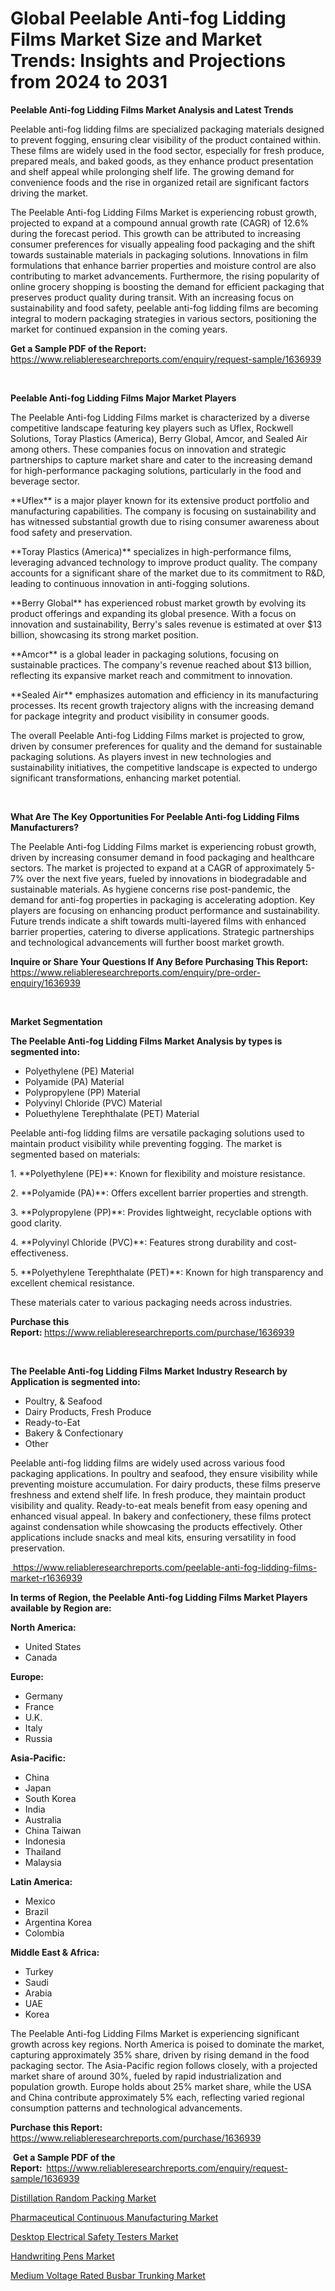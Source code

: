 <p><h1>Global Peelable Anti-fog Lidding Films Market Size and Market Trends: Insights and Projections from 2024 to 2031</h1></p><p><strong>Peelable Anti-fog Lidding Films Market Analysis and Latest Trends</strong></p>
<p><p>Peelable anti-fog lidding films are specialized packaging materials designed to prevent fogging, ensuring clear visibility of the product contained within. These films are widely used in the food sector, especially for fresh produce, prepared meals, and baked goods, as they enhance product presentation and shelf appeal while prolonging shelf life. The growing demand for convenience foods and the rise in organized retail are significant factors driving the market.</p><p>The Peelable Anti-fog Lidding Films Market is experiencing robust growth, projected to expand at a compound annual growth rate (CAGR) of 12.6% during the forecast period. This growth can be attributed to increasing consumer preferences for visually appealing food packaging and the shift towards sustainable materials in packaging solutions. Innovations in film formulations that enhance barrier properties and moisture control are also contributing to market advancements. Furthermore, the rising popularity of online grocery shopping is boosting the demand for efficient packaging that preserves product quality during transit. With an increasing focus on sustainability and food safety, peelable anti-fog lidding films are becoming integral to modern packaging strategies in various sectors, positioning the market for continued expansion in the coming years.</p></p>
<p><strong>Get a Sample PDF of the Report:&nbsp;</strong> <a href="https://www.reliableresearchreports.com/enquiry/request-sample/1636939">https://www.reliableresearchreports.com/enquiry/request-sample/1636939</a></p>
<p>&nbsp;</p>
<p><strong>Peelable Anti-fog Lidding Films Major Market Players</strong></p>
<p><p>The Peelable Anti-fog Lidding Films market is characterized by a diverse competitive landscape featuring key players such as Uflex, Rockwell Solutions, Toray Plastics (America), Berry Global, Amcor, and Sealed Air among others. These companies focus on innovation and strategic partnerships to capture market share and cater to the increasing demand for high-performance packaging solutions, particularly in the food and beverage sector.</p><p>**Uflex** is a major player known for its extensive product portfolio and manufacturing capabilities. The company is focusing on sustainability and has witnessed substantial growth due to rising consumer awareness about food safety and preservation.</p><p>**Toray Plastics (America)** specializes in high-performance films, leveraging advanced technology to improve product quality. The company accounts for a significant share of the market due to its commitment to R&D, leading to continuous innovation in anti-fogging solutions.</p><p>**Berry Global** has experienced robust market growth by evolving its product offerings and expanding its global presence. With a focus on innovation and sustainability, Berry's sales revenue is estimated at over $13 billion, showcasing its strong market position.</p><p>**Amcor** is a global leader in packaging solutions, focusing on sustainable practices. The company's revenue reached about $13 billion, reflecting its expansive market reach and commitment to innovation.</p><p>**Sealed Air** emphasizes automation and efficiency in its manufacturing processes. Its recent growth trajectory aligns with the increasing demand for package integrity and product visibility in consumer goods.</p><p>The overall Peelable Anti-fog Lidding Films market is projected to grow, driven by consumer preferences for quality and the demand for sustainable packaging solutions. As players invest in new technologies and sustainability initiatives, the competitive landscape is expected to undergo significant transformations, enhancing market potential.</p></p>
<p>&nbsp;</p>
<p><strong>What Are The Key Opportunities For Peelable Anti-fog Lidding Films Manufacturers?</strong></p>
<p><p>The Peelable Anti-fog Lidding Films market is experiencing robust growth, driven by increasing consumer demand in food packaging and healthcare sectors. The market is projected to expand at a CAGR of approximately 5-7% over the next five years, fueled by innovations in biodegradable and sustainable materials. As hygiene concerns rise post-pandemic, the demand for anti-fog properties in packaging is accelerating adoption. Key players are focusing on enhancing product performance and sustainability. Future trends indicate a shift towards multi-layered films with enhanced barrier properties, catering to diverse applications. Strategic partnerships and technological advancements will further boost market growth.</p></p>
<p><strong>Inquire or Share Your Questions If Any Before Purchasing This Report:</strong> <a href="https://www.reliableresearchreports.com/enquiry/pre-order-enquiry/1636939">https://www.reliableresearchreports.com/enquiry/pre-order-enquiry/1636939</a></p>
<p>&nbsp;</p>
<p><strong>Market Segmentation</strong></p>
<p><strong>The Peelable Anti-fog Lidding Films Market Analysis by types is segmented into:</strong></p>
<p><ul><li>Polyethylene (PE) Material</li><li>Polyamide (PA) Material</li><li>Polypropylene (PP) Material</li><li>Polyvinyl Chloride (PVC) Material</li><li>Poluethylene Terephthalate (PET) Material</li></ul></p>
<p><p>Peelable anti-fog lidding films are versatile packaging solutions used to maintain product visibility while preventing fogging. The market is segmented based on materials:</p><p>1. **Polyethylene (PE)**: Known for flexibility and moisture resistance.</p><p>2. **Polyamide (PA)**: Offers excellent barrier properties and strength.</p><p>3. **Polypropylene (PP)**: Provides lightweight, recyclable options with good clarity.</p><p>4. **Polyvinyl Chloride (PVC)**: Features strong durability and cost-effectiveness.</p><p>5. **Polyethylene Terephthalate (PET)**: Known for high transparency and excellent chemical resistance. </p><p>These materials cater to various packaging needs across industries.</p></p>
<p><strong>Purchase this Report:&nbsp;</strong><a href="https://www.reliableresearchreports.com/purchase/1636939">https://www.reliableresearchreports.com/purchase/1636939</a></p>
<p>&nbsp;</p>
<p><strong>The Peelable Anti-fog Lidding Films Market Industry Research by Application is segmented into:</strong></p>
<p><ul><li>Poultry, & Seafood</li><li>Dairy Products, Fresh Produce</li><li>Ready-to-Eat</li><li>Bakery & Confectionary</li><li>Other</li></ul></p>
<p><p>Peelable anti-fog lidding films are widely used across various food packaging applications. In poultry and seafood, they ensure visibility while preventing moisture accumulation. For dairy products, these films preserve freshness and extend shelf life. In fresh produce, they maintain product visibility and quality. Ready-to-eat meals benefit from easy opening and enhanced visual appeal. In bakery and confectionery, these films protect against condensation while showcasing the products effectively. Other applications include snacks and meal kits, ensuring versatility in food preservation.</p></p>
<p><a href="https://www.reliableresearchreports.com/peelable-anti-fog-lidding-films-market-r1636939">&nbsp;https://www.reliableresearchreports.com/peelable-anti-fog-lidding-films-market-r1636939</a></p>
<p><strong>In terms of Region, the Peelable Anti-fog Lidding Films Market Players available by Region are:</strong></p>
<p>
    <p> <strong> North America: </strong>
        <ul>
            <li>United States</li>
            <li>Canada</li>
        </ul>
        </p> 
    <p> <strong> Europe: </strong>
        <ul>
            <li>Germany</li>
            <li>France</li>
            <li>U.K.</li>
            <li>Italy</li>
            <li>Russia</li>
        </ul>
        </p> 
    <p> <strong> Asia-Pacific: </strong>
        <ul>
            <li>China</li>
            <li>Japan</li>
            <li>South Korea</li>
            <li>India</li>
            <li>Australia</li>
            <li>China Taiwan</li>
            <li>Indonesia</li>
            <li>Thailand</li>
            <li>Malaysia</li>
        </ul>
        </p> 
    <p> <strong> Latin America: </strong>
        <ul>
            <li>Mexico</li>
            <li>Brazil</li>
            <li>Argentina Korea</li>
            <li>Colombia</li>
        </ul>
        </p> 
    <p> <strong> Middle East & Africa: </strong>
        <ul>
            <li>Turkey</li>
            <li>Saudi</li>
            <li>Arabia</li>
            <li>UAE</li>
            <li>Korea</li>
        </ul>
    </p>
    </p>
<p><p>The Peelable Anti-fog Lidding Films Market is experiencing significant growth across key regions. North America is poised to dominate the market, capturing approximately 35% share, driven by rising demand in the food packaging sector. The Asia-Pacific region follows closely, with a projected market share of around 30%, fueled by rapid industrialization and population growth. Europe holds about 25% market share, while the USA and China contribute approximately 5% each, reflecting varied regional consumption patterns and technological advancements.</p></p>
<p><strong>Purchase this Report: </strong><a href="https://www.reliableresearchreports.com/purchase/1636939">https://www.reliableresearchreports.com/purchase/1636939</a></p>
<p>&nbsp;<strong>Get a Sample PDF of the Report:&nbsp;&nbsp;</strong><a href="https://www.reliableresearchreports.com/enquiry/request-sample/1636939">https://www.reliableresearchreports.com/enquiry/request-sample/1636939</a></p>
<p><strong></strong></p>
<p><p><a href="https://medium.com/@catleyakaye04_81201/strategic-roadmap-global-distillation-random-packing-market-insights-and-opportunities-2024-58def60b896b?postPublishedType=repub">Distillation Random Packing Market</a></p><p><a href="https://www.linkedin.com/pulse/pharmaceutical-continuous-manufacturing-market-forecast-global-i0ycc">Pharmaceutical Continuous Manufacturing Market</a></p><p><a href="https://github.com/hgf64gh/Market-Research-Report-List-1/blob/main/desktop-electrical-safety-testers-market.md">Desktop Electrical Safety Testers Market</a></p><p><a href="https://issuu.com/reportprime-2/docs/handwriting-pens-market-size-2030.p_41a457be024b9d">Handwriting Pens Market</a></p><p><a href="https://github.com/marloy8/Market-Research-Report-List-6/blob/main/medium-voltage-rated-busbar-trunking-market.md">Medium Voltage Rated Busbar Trunking Market</a></p></p>